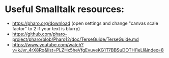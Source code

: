 # Useful Smalltalk resources:
- https://pharo.org/download (open settings and change "canvas scale factor" to 2 if your text is blurry)
- https://github.com/pharo-project/pharo/blob/Pharo12/doc/TerseGuide/TerseGuide.md
- https://www.youtube.com/watch?v=kJvr_4rX8Ro&list=PLZHx5heVfgEvuveKG1T7BBSuDOTHl1eLl&index=8
